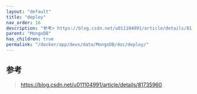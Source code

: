 ```yaml
---
layout: "default"
title: "deploy"
nav_order: 16
description: "参考> https://blog.csdn.net/u011104991/article/details/81735960"
parent: "MongoDB"
has_children: true
permalink: "/docker/app/devs/data/MongoDB/doc/deploy/"
---
```


## 参考
> https://blog.csdn.net/u011104991/article/details/81735960
